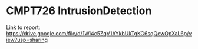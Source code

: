 # CMPT726 IntrusionDetection

Link to report: https://drive.google.com/file/d/1Wi4c5ZqV1AYkbUkTgKG6sqQewOpXaL6p/view?usp=sharing

